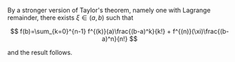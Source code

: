 By a stronger version of Taylor's theorem, namely one with Lagrange remainder,
there exists $\xi\in (a, b)$ such that

$$
f(b)=\sum_{k=0}^{n-1} f^{(k)}(a)\frac{(b-a)^k}{k!} + f^{(n)}(\xi)\frac{(b-a)^n}{n!}
$$

and the result follows.
